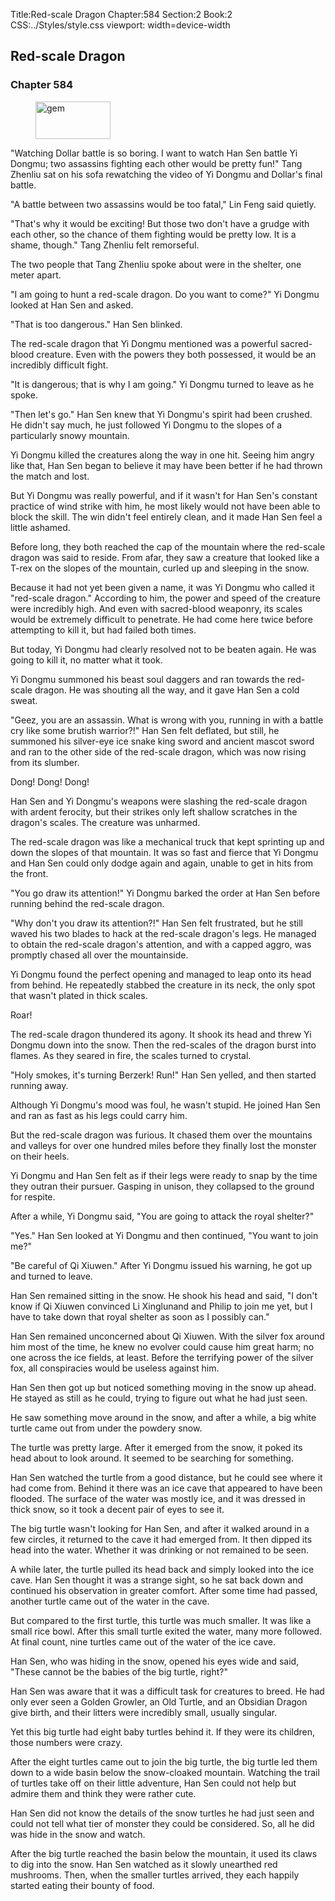 Title:Red-scale Dragon 
Chapter:584 
Section:2 
Book:2 
CSS:../Styles/style.css 
viewport: width=device-width
  
## Red-scale Dragon
### Chapter 584 
<figure>
	<img src="../Images/gem.gif" alt="gem" id="gem" width="120" height="60" />
</figure>
  

  
  "Watching Dollar battle is so boring. I want to watch Han Sen battle Yi Dongmu; two assassins fighting each other would be pretty fun!" Tang Zhenliu sat on his sofa rewatching the video of Yi Dongmu and Dollar's final battle.

"A battle between two assassins would be too fatal," Lin Feng said quietly.

"That's why it would be exciting! But those two don't have a grudge with each other, so the chance of them fighting would be pretty low. It is a shame, though." Tang Zhenliu felt remorseful.

The two people that Tang Zhenliu spoke about were in the shelter, one meter apart.

"I am going to hunt a red-scale dragon. Do you want to come?" Yi Dongmu looked at Han Sen and asked.

"That is too dangerous." Han Sen blinked.

The red-scale dragon that Yi Dongmu mentioned was a powerful sacred-blood creature. Even with the powers they both possessed, it would be an incredibly difficult fight.

"It is dangerous; that is why I am going." Yi Dongmu turned to leave as he spoke.

"Then let's go." Han Sen knew that Yi Dongmu's spirit had been crushed. He didn't say much, he just followed Yi Dongmu to the slopes of a particularly snowy mountain.

Yi Dongmu killed the creatures along the way in one hit. Seeing him angry like that, Han Sen began to believe it may have been better if he had thrown the match and lost.

But Yi Dongmu was really powerful, and if it wasn't for Han Sen's constant practice of wind strike with him, he most likely would not have been able to block the skill. The win didn't feel entirely clean, and it made Han Sen feel a little ashamed.

Before long, they both reached the cap of the mountain where the red-scale dragon was said to reside. From afar, they saw a creature that looked like a T-rex on the slopes of the mountain, curled up and sleeping in the snow.

Because it had not yet been given a name, it was Yi Dongmu who called it "red-scale dragon." According to him, the power and speed of the creature were incredibly high. And even with sacred-blood weaponry, its scales would be extremely difficult to penetrate. He had come here twice before attempting to kill it, but had failed both times.

But today, Yi Dongmu had clearly resolved not to be beaten again. He was going to kill it, no matter what it took.

Yi Dongmu summoned his beast soul daggers and ran towards the red-scale dragon. He was shouting all the way, and it gave Han Sen a cold sweat.

"Geez, you are an assassin. What is wrong with you, running in with a battle cry like some brutish warrior?!" Han Sen felt deflated, but still, he summoned his silver-eye ice snake king sword and ancient mascot sword and ran to the other side of the red-scale dragon, which was now rising from its slumber.

Dong! Dong! Dong!

Han Sen and Yi Dongmu's weapons were slashing the red-scale dragon with ardent ferocity, but their strikes only left shallow scratches in the dragon's scales. The creature was unharmed.

The red-scale dragon was like a mechanical truck that kept sprinting up and down the slopes of that mountain. It was so fast and fierce that Yi Dongmu and Han Sen could only dodge again and again, unable to get in hits from the front.

"You go draw its attention!" Yi Dongmu barked the order at Han Sen before running behind the red-scale dragon.

"Why don't you draw its attention?!" Han Sen felt frustrated, but he still waved his two blades to hack at the red-scale dragon's legs. He managed to obtain the red-scale dragon's attention, and with a capped aggro, was promptly chased all over the mountainside.

Yi Dongmu found the perfect opening and managed to leap onto its head from behind. He repeatedly stabbed the creature in its neck, the only spot that wasn't plated in thick scales.

Roar!

The red-scale dragon thundered its agony. It shook its head and threw Yi Dongmu down into the snow. Then the red-scales of the dragon burst into flames. As they seared in fire, the scales turned to crystal.

"Holy smokes, it's turning Berzerk! Run!" Han Sen yelled, and then started running away.

Although Yi Dongmu's mood was foul, he wasn't stupid. He joined Han Sen and ran as fast as his legs could carry him.

But the red-scale dragon was furious. It chased them over the mountains and valleys for over one hundred miles before they finally lost the monster on their heels.

Yi Dongmu and Han Sen felt as if their legs were ready to snap by the time they outran their pursuer. Gasping in unison, they collapsed to the ground for respite.

After a while, Yi Dongmu said, "You are going to attack the royal shelter?"

"Yes." Han Sen looked at Yi Dongmu and then continued, "You want to join me?"

"Be careful of Qi Xiuwen." After Yi Dongmu issued his warning, he got up and turned to leave.

Han Sen remained sitting in the snow. He shook his head and said, "I don't know if Qi Xiuwen convinced Li Xinglunand and Philip to join me yet, but I have to take down that royal shelter as soon as I possibly can."

Han Sen remained unconcerned about Qi Xiuwen. With the silver fox around him most of the time, he knew no evolver could cause him great harm; no one across the ice fields, at least. Before the terrifying power of the silver fox, all conspiracies would be useless against him.

Han Sen then got up but noticed something moving in the snow up ahead. He stayed as still as he could, trying to figure out what he had just seen.

He saw something move around in the snow, and after a while, a big white turtle came out from under the powdery snow.

The turtle was pretty large. After it emerged from the snow, it poked its head about to look around. It seemed to be searching for something.

Han Sen watched the turtle from a good distance, but he could see where it had come from. Behind it there was an ice cave that appeared to have been flooded. The surface of the water was mostly ice, and it was dressed in thick snow, so it took a decent pair of eyes to see it.

The big turtle wasn't looking for Han Sen, and after it walked around in a few circles, it returned to the cave it had emerged from. It then dipped its head into the water. Whether it was drinking or not remained to be seen.

A while later, the turtle pulled its head back and simply looked into the ice cave. Han Sen thought it was a strange sight, so he sat back down and continued his observation in greater comfort. After some time had passed, another turtle came out of the water in the cave.

But compared to the first turtle, this turtle was much smaller. It was like a small rice bowl. After this small turtle exited the water, many more followed. At final count, nine turtles came out of the water of the ice cave.

Han Sen, who was hiding in the snow, opened his eyes wide and said, "These cannot be the babies of the big turtle, right?"

Han Sen was aware that it was a difficult task for creatures to breed. He had only ever seen a Golden Growler, an Old Turtle, and an Obsidian Dragon give birth, and their litters were incredibly small, usually singular.

Yet this big turtle had eight baby turtles behind it. If they were its children, those numbers were crazy.

After the eight turtles came out to join the big turtle, the big turtle led them down to a wide basin below the snow-cloaked mountain. Watching the trail of turtles take off on their little adventure, Han Sen could not help but admire them and think they were rather cute.

Han Sen did not know the details of the snow turtles he had just seen and could not tell what tier of monster they could be considered. So, all he did was hide in the snow and watch.

After the big turtle reached the basin below the mountain, it used its claws to dig into the snow. Han Sen watched as it slowly unearthed red mushrooms. Then, when the smaller turtles arrived, they each happily started eating their bounty of food.
